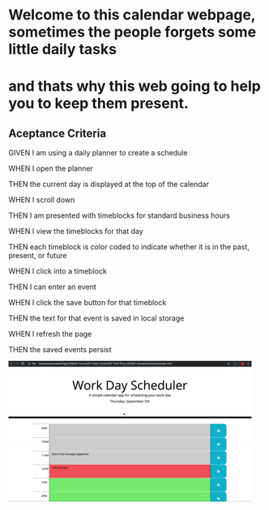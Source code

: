 # Welcome  to this calendar webpage, sometimes the people forgets some little daily tasks 
and thats why this web going to help you to keep them present.
=======
## Aceptance Criteria
GIVEN I am using a daily planner to create a schedule

WHEN I open the planner

THEN the current day is displayed at the top of the calendar

WHEN I scroll down

THEN I am presented with timeblocks for standard business hours

WHEN I view the timeblocks for that day

THEN each timeblock is color coded to indicate whether it is in the past, present, or future

WHEN I click into a timeblock

THEN I can enter an event

WHEN I click the save button for that timeblock

THEN the text for that event is saved in local storage

WHEN I refresh the page

THEN the saved events persist

![05-third-party-apis-homework-demo](./Img/../05-third-party-apis-homework-demo.gif)

